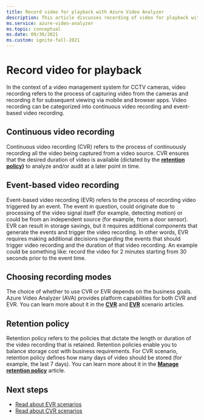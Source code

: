 ```yaml
---
title: Record video for playback with Azure Video Analyzer
description: This article discusses recording of video for playback with Azure Video Analyzer.
ms.service: azure-video-analyzer
ms.topic: conceptual
ms.date: 09/30/2021
ms.custom: ignite-fall-2021
---
```


# Record video for playback

In the context of a video management system for CCTV cameras, video recording refers to the process of capturing video from the cameras and recording it for subsequent viewing via mobile and browser apps. Video recording can be categorized into continuous video recording and event-based video recording.

## Continuous video recording

Continuous video recording (CVR) refers to the process of continuously recording all the video being captured from a video source. CVR ensures that the desired duration of video is available (dictated by the **[retention policy](#retention-policy))** to analyze and/or audit at a later point in time.

## Event-based video recording

Event-based video recording (EVR) refers to the process of recording video triggered by an event. The event in question, could originate due to processing of the video signal itself (for example, detecting motion) or could be from an independent source (for example, from a door sensor). EVR can result in storage savings, but it requires additional components that generate the events and trigger the video recording. In other words, EVR requires making additional decisions regarding the events that should trigger video recording and the duration of that video recording. An example could be something like: record the video for 2 minutes starting from 30 seconds prior to the event time.

## Choosing recording modes

The choice of whether to use CVR or EVR depends on the business goals. Azure Video Analyzer (AVA) provides platform capabilities for both CVR and EVR. You can learn more about it in the **[CVR](continuous-video-recording.md)** and **[EVR](event-based-video-recording-concept.md)** scenario articles.

## Retention policy

Retention policy refers to the policies that dictate the length or duration of the video recording that is retained. Retention policies enable you to balance storage cost with business requirements. For CVR scenario, retention policy defines how many days of video should be stored (for example, the last 7 days). You can learn more about it in the **[Manage retention policy](manage-retention-policy.md)** article.

## Next steps

- [Read about EVR scenarios](event-based-video-recording-concept.md)
- [Read about CVR scenarios](continuous-video-recording.md)
